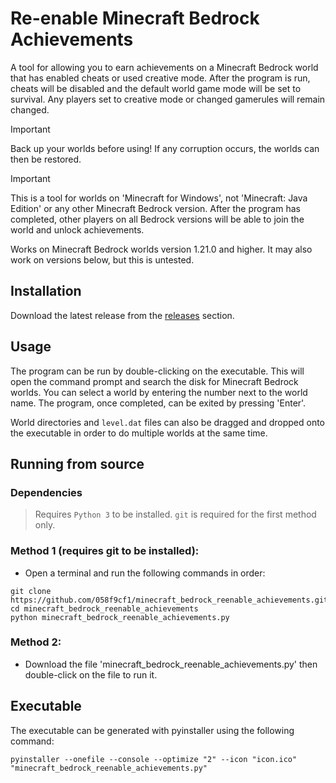 # Re-enable Minecraft Bedrock Achievements
A tool for allowing you to earn achievements on a Minecraft Bedrock world that has enabled cheats or used creative mode. After the program is run, cheats will be disabled and the default world game mode will be set to survival. Any players set to creative mode or changed gamerules will remain changed.

> [!IMPORTANT]
> Back up your worlds before using! If any corruption occurs, the worlds can then be restored.

> [!IMPORTANT]
> This is a tool for worlds on 'Minecraft for Windows', not 'Minecraft: Java Edition' or any other Minecraft Bedrock version. After the program has completed, other players on all Bedrock versions will be able to join the world and unlock achievements.

Works on Minecraft Bedrock worlds version 1.21.0 and higher. It may also work on versions below, but this is untested.

## Installation
Download the latest release from the [releases](https://github.com/058f9cf1/minecraft_bedrock_reenable_achievements/releases) section.

## Usage
The program can be run by double-clicking on the executable. This will open the command prompt and search the disk for Minecraft Bedrock worlds. You can select a world by entering the number next to the world name. The program, once completed, can be exited by pressing 'Enter'.

World directories and ```level.dat``` files can also be dragged and dropped onto the executable in order to do multiple worlds at the same time.

## Running from source

### Dependencies
> Requires ```Python 3``` to be installed. ```git``` is required for the first method only.

### Method 1 (requires git to be installed):
- Open a terminal and run the following commands in order:
```
git clone https://github.com/058f9cf1/minecraft_bedrock_reenable_achievements.git
cd minecraft_bedrock_reenable_achievements
python minecraft_bedrock_reenable_achievements.py
```

### Method 2:
- Download the file 'minecraft_bedrock_reenable_achievements.py' then double-click on the file to run it.

## Executable
The executable can be generated with pyinstaller using the following command:

```
pyinstaller --onefile --console --optimize "2" --icon "icon.ico" "minecraft_bedrock_reenable_achievements.py"
